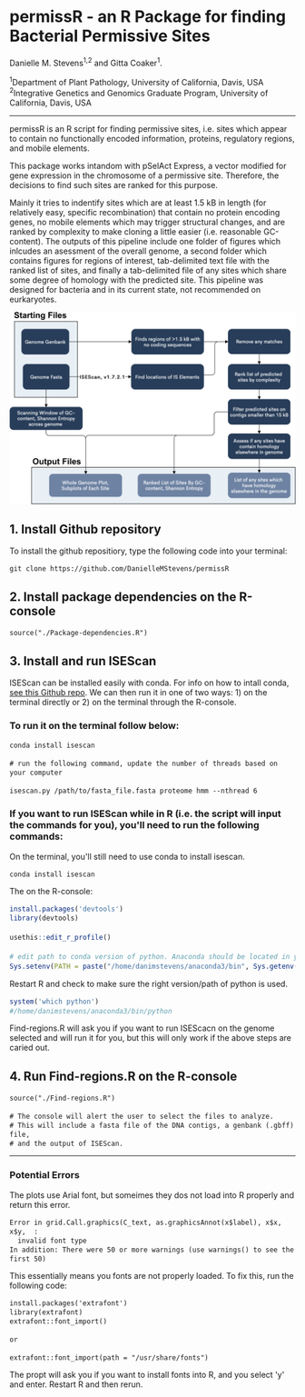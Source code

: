 # permissR - an R Package for finding Bacterial Permissive Sites

Danielle M. Stevens<sup>1,2</sup> and Gitta Coaker<sup>1</sup>.

<sup>1</sup>Department of Plant Pathology, University of California, Davis, USA <br />
<sup>2</sup>Integrative Genetics and Genomics Graduate Program, University of California, Davis, USA <br />

---
permissR is an R script for finding permissive sites, i.e. sites which appear to contain no functionally encoded information, proteins, regulatory regions, and mobile elements.

This package works intandom with pSelAct Express, a vector modified for gene expression in the chromosome of a permissive site. Therefore, the decisions to find such sites are ranked for this purpose.

Mainly it tries to indentify sites which are at least 1.5 kB in length (for relatively easy, specific recombination) that contain no protein encoding genes, no mobile elements which may trigger structural changes, and are ranked by complexity to make cloning a little easier (i.e. reasonable GC-content). The outputs of this pipeline include one folder of figures which inlcudes an asessment of the overall genome, a second folder which contains figures for regions of interest, tab-delimited text file with the ranked list of sites, and finally a tab-delimited file of any sites which share some degree of homology with the predicted site. This pipeline was designed for bacteria and in its current state, not recommended on eurkaryotes.

![](./permissR_figure.png)



## 1. Install Github repository

To install the github repositiory, type the following code into your terminal:


```
git clone https://github.com/DanielleMStevens/permissR
```


##  2. Install package dependencies on the R-console

```
source("./Package-dependencies.R")
```

## 3. Install and run ISEScan

ISEScan can be installed easily with conda. For info on how to intall conda, [see this Github repo](https://github.com/DanielleMStevens/ROS_production_review/blob/master/process_files.md). We can then run it in one of two ways: 1) on the terminal directly or 2) on the terminal through the R-console. 

### To run it on the terminal follow below:
```
conda install isescan 

# run the following command, update the number of threads based on your computer

isescan.py /path/to/fasta_file.fasta proteome hmm --nthread 6
```

### If you want to run ISEScan while in R (i.e. the script will input the commands for you), you'll need to run the following commands:

On the terminal, you'll still need to use conda to install isescan. 
```shell
conda install isescan
```

The on the R-console:
```R
install.packages('devtools')
library(devtools)

usethis::edit_r_profile()

# edit path to conda version of python. Anaconda should be located in your home or user directory.
Sys.setenv(PATH = paste("/home/danimstevens/anaconda3/bin", Sys.getenv("PATH"), sep=":")) 
```

Restart R and check to make sure the right version/path of python is used. 

```R
system('which python')
#/home/danimstevens/anaconda3/bin/python
```

Find-regions.R will ask you if you want to run ISEScacn on the genome selected and will run it for you, but this will only work if the above steps are caried out.

## 4. Run Find-regions.R on the R-console

```
source("./Find-regions.R")

# The console will alert the user to select the files to analyze. 
# This will include a fasta file of the DNA contigs, a genbank (.gbff) file, 
# and the output of ISEScan.
```

---


### Potential Errors

The plots use Arial font, but someimes they dos not load into R properly and return this error. 
```
Error in grid.Call.graphics(C_text, as.graphicsAnnot(x$label), x$x, x$y,  : 
  invalid font type
In addition: There were 50 or more warnings (use warnings() to see the first 50)
```
This essentially means you fonts are not properly loaded. To fix this, run the following code:
```
install.packages('extrafont')
library(extrafont)
extrafont::font_import()

or

extrafont::font_import(path = "/usr/share/fonts")
```
The propt will ask you if you want to install fonts into R, and you select 'y' and enter. Restart R and then rerun. 
